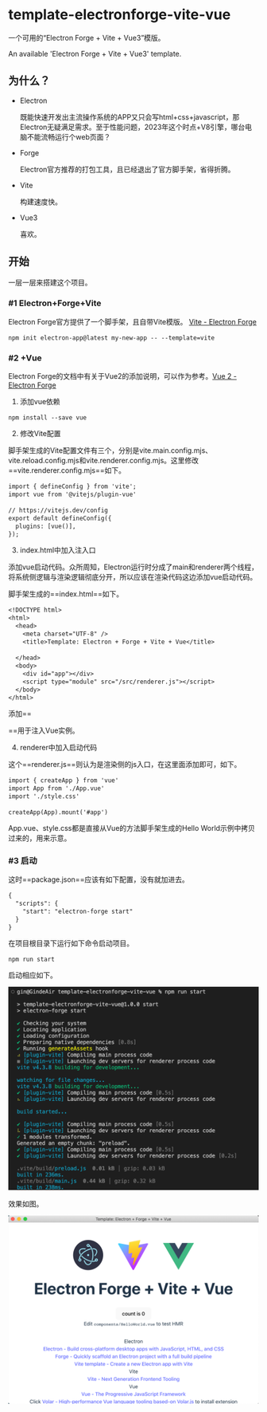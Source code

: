 # template-electronforge-vite-vue

一个可用的“Electron Forge + Vite + Vue3”模版。

An available 'Electron Forge + Vite + Vue3' template.

## 为什么？

- Electron

  既能快速开发出主流操作系统的APP又只会写html+css+javascript，那Electron无疑满足需求。至于性能问题，2023年这个时点+V8引擎，哪台电脑不能流畅运行个web页面？

- Forge

  Electron官方推荐的打包工具，且已经退出了官方脚手架，省得折腾。

- Vite

  构建速度快。

- Vue3

  喜欢。

## 开始

一层一层来搭建这个项目。

### #1 Electron+Forge+Vite

Electron Forge官方提供了一个脚手架，且自带Vite模版。 [Vite - Electron Forge](https://www.electronforge.io/templates/vite)

```
npm init electron-app@latest my-new-app -- --template=vite
```

### #2 +Vue

Electron Forge的文档中有关于Vue2的添加说明，可以作为参考。[Vue 2 - Electron Forge](https://www.electronforge.io/guides/framework-integration/vue-2)

1. 添加vue依赖

```
npm install --save vue
```

2. 修改Vite配置

脚手架生成的Vite配置文件有三个，分别是vite.main.config.mjs、vite.reload.config.mjs和vite.renderer.config.mjs。这里修改==vite.renderer.config.mjs==如下。

```
import { defineConfig } from 'vite';
import vue from '@vitejs/plugin-vue'

// https://vitejs.dev/config
export default defineConfig({
  plugins: [vue()],
});
```

3. index.html中加入注入口

添加vue启动代码。众所周知，Electron运行时分成了main和renderer两个线程，将系统侧逻辑与渲染逻辑彻底分开，所以应该在渲染代码这边添加vue启动代码。

脚手架生成的==index.html==如下。

```
<!DOCTYPE html>
<html>
  <head>
    <meta charset="UTF-8" />
    <title>Template: Electron + Forge + Vite + Vue</title>

  </head>
  <body>
    <div id="app"></div>
    <script type="module" src="/src/renderer.js"></script>
  </body>
</html>
```

添加==<div id="app"></div>==用于注入Vue实例。

4. renderer中加入启动代码

这个==renderer.js==则认为是渲染侧的js入口，在这里面添加即可，如下。

```
import { createApp } from 'vue'
import App from './App.vue'
import './style.css'

createApp(App).mount('#app')
```

App.vue、style.css都是直接从Vue的方法脚手架生成的Hello World示例中拷贝过来的，用来示意。

### #3 启动

这时==package.json==应该有如下配置，没有就加进去。

```
{
  "scripts": {
    "start": "electron-forge start"
  }
}
```

在项目根目录下运行如下命令启动项目。

```
npm run start
```

启动相应如下。

![image-20230525235306475](./README.md.assets/startup_console.png)

效果如图。

![image-20230525235439628](./README.md.assets/app_demo.png)